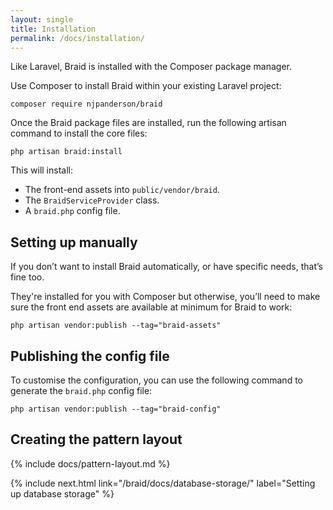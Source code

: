 ```yaml
---
layout: single
title: Installation
permalink: /docs/installation/
---
```


Like Laravel, Braid is installed with the Composer package manager.

Use Composer to install Braid within your existing Laravel project:

```shell
composer require njpanderson/braid
```

Once the Braid package files are installed, run the following artisan command to install the core files:

```shell
php artisan braid:install
```

This will install:

 - The front-end assets into `public/vendor/braid`.
 - The `BraidServiceProvider` class.
 - A `braid.php` config file.

## Setting up manually
If you don’t want to install Braid automatically, or have specific needs, that’s fine too.

They're installed for you with Composer but otherwise, you’ll need to make sure the front end assets are available at minimum for Braid to work:

```shell
php artisan vendor:publish --tag="braid-assets"
```

## Publishing the config file
To customise the configuration, you can use the following command to generate the `braid.php` config file:

```shell
php artisan vendor:publish --tag="braid-config"
```

## Creating the pattern layout

{% include docs/pattern-layout.md %}

{% include next.html link="/braid/docs/database-storage/" label="Setting up database storage" %}